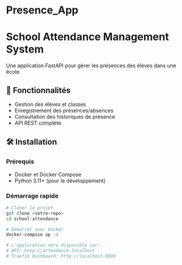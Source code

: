 # Presence_App
# School Attendance Management System

Une application FastAPI pour gérer les présences des élèves dans une école.

## 🚀 Fonctionnalités

- Gestion des élèves et classes
- Enregistrement des présences/absences
- Consultation des historiques de présence
- API REST complète

## 🛠️ Installation

### Prérequis
- Docker et Docker Compose
- Python 3.11+ (pour le développement)

### Démarrage rapide

```bash
# Cloner le projet
git clone <votre-repo>
cd school-attendance

# Démarrer avec Docker
docker-compose up -d

# L'application sera disponible sur:
# API: http://attendance.localhost
# Traefik Dashboard: http://localhost:8080